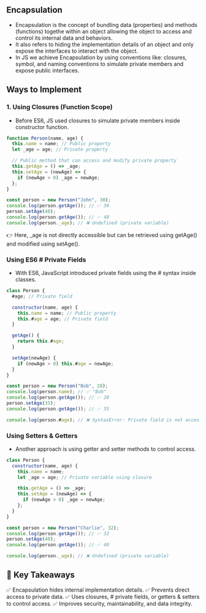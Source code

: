 ## Encapsulation

- Encapsulation is the concept of bundling data (properties) and methods (functions) togethe within an object allowing the object to access and control its internal data and behaviors.
- It also refers to hiding the implementation details of an object and only expose the interfaces to interact with the object.
- In JS we achieve Encapsulation by using conventions like: closures, symbol, and naming conventions to simulate private members and expose public interfaces.

## Ways to Implement

### 1. Using Closures (Function Scope)

- Before ES6, JS used closures to simulate private members inside constructor function.

```js
function Person(name, age) {
  this.name = name; // Public property
  let _age = age; // Private property

  // Public method that can access and modify private property
  this.getAge = () => _age;
  this.setAge = (newAge) => {
    if (newAge > 0) _age = newAge;
  };
}

const person = new Person("John", 30);
console.log(person.getAge()); // ✅ 30
person.setAge(40);
console.log(person.getAge()); // ✅ 40
console.log(person._age); // ❌ Undefined (private variable)
```

👉 Here, \_age is not directly accessible but can be retrieved using getAge() and modified using setAge().

### Using ES6 # Private Fields

- With ES6, JavaScript introduced private fields using the # syntax inside classes.

```js
class Person {
  #age; // Private field

  constructor(name, age) {
    this.name = name; // Public property
    this.#age = age; // Private field
  }

  getAge() {
    return this.#age;
  }

  setAge(newAge) {
    if (newAge > 0) this.#age = newAge;
  }
}

const person = new Person("Bob", 28);
console.log(person.name); // ✅ "Bob"
console.log(person.getAge()); // ✅ 28
person.setAge(35);
console.log(person.getAge()); // ✅ 35

console.log(person.#age); // ❌ SyntaxError: Private field is not accessible
```

### Using Setters & Getters

- Another approach is using getter and setter methods to control access.

```js
class Person {
  constructor(name, age) {
    this.name = name;
    let _age = age; // Private variable using closure

    this.getAge = () => _age;
    this.setAge = (newAge) => {
      if (newAge > 0) _age = newAge;
    };
  }
}

const person = new Person("Charlie", 32);
console.log(person.getAge()); // ✅ 32
person.setAge(40);
console.log(person.getAge()); // ✅ 40

console.log(person._age); // ❌ Undefined (private variable)
```

## 🔑 Key Takeaways

✅ Encapsulation hides internal implementation details.
✅ Prevents direct access to private data.
✅ Uses closures, # private fields, or getters & setters to control access.
✅ Improves security, maintainability, and data integrity.
